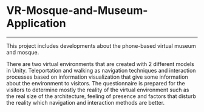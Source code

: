 # VR-Mosque-and-Museum-Application
___
This project includes developments about the phone-based virtual museum and mosque.

There are two virtual environments that are created with 2 different models in Unity. Teleportation and walking as navigation techniques and interaction processes based on information visualization that give some information about the environment to visitors. The questionnaire is prepared for the visitors to determine mostly the reality of the virtual environment such as the real size of the architecture, feeling of presence and factors that disturb the reality which navigation and interaction methods are better.
